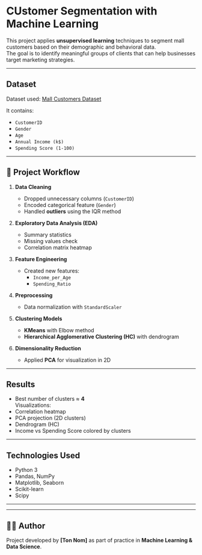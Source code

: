 # CUstomer Segmentation with Machine Learning

This project applies **unsupervised learning** techniques to segment mall customers based on their demographic and behavioral data.  
The goal is to identify meaningful groups of clients that can help businesses target marketing strategies.

---

## Dataset
Dataset used: [Mall Customers Dataset](https://www.kaggle.com/datasets/shwetabh123/mall-customers)

It contains:
- `CustomerID`
- `Gender`
- `Age`
- `Annual Income (k$)`
- `Spending Score (1-100)`

---

## 🔧 Project Workflow
1. **Data Cleaning**  
   - Dropped unnecessary columns (`CustomerID`)  
   - Encoded categorical feature (`Gender`)  
   - Handled **outliers** using the IQR method  

2. **Exploratory Data Analysis (EDA)**  
   - Summary statistics  
   - Missing values check  
   - Correlation matrix heatmap  

3. **Feature Engineering**  
   - Created new features:  
     - `Income_per_Age`  
     - `Spending_Ratio`  

4. **Preprocessing**  
   - Data normalization with `StandardScaler`  

5. **Clustering Models**  
   - **KMeans** with Elbow method  
   - **Hierarchical Agglomerative Clustering (HC)** with dendrogram  

6. **Dimensionality Reduction**  
   - Applied **PCA** for visualization in 2D  


---

##  Results
- Best number of clusters ≈ **4**  
Visualizations:
- Correlation heatmap  
- PCA projection (2D clusters)  
- Dendrogram (HC)  
- Income vs Spending Score colored by clusters  

---

## Technologies Used
- Python 3  
- Pandas, NumPy  
- Matplotlib, Seaborn  
- Scikit-learn  
- Scipy  

---

---

## 👩‍💻 Author
Project developed by **[Ton Nom]** as part of practice in **Machine Learning & Data Science**.
